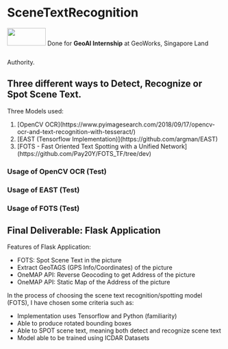 # SceneTextRecognition
<img src="https://www.sla.gov.sg/qql/slot/u143/Newsroom/Press%20Releases/2019/SGW2019/GeoWorks.png" style="width:90px;height:41px;margin: 0 0 30px 0;">
Done for <b>GeoAI Internship</b> at GeoWorks, Singapore Land Authority. 

<h2> Three different ways to Detect, Recognize or Spot Scene Text. </h2>
Three Models used: 
<ol>
  <li>[OpenCV OCR](https://www.pyimagesearch.com/2018/09/17/opencv-ocr-and-text-recognition-with-tesseract/)</li>
  <li>[EAST (Tensorflow Implementation)](https://github.com/argman/EAST)</li>
  <li>[FOTS - Fast Oriented Text Spotting with a Unified Network](https://github.com/Pay20Y/FOTS_TF/tree/dev)</li>
</ol>

<h3> Usage of OpenCV OCR (Test)</h3>

<h3> Usage of EAST (Test)</h3>

<h3> Usage of FOTS (Test)</h3>

<h2>Final Deliverable: Flask Application </h2>
Features of Flask Application:
<ul>
  <li>FOTS: Spot Scene Text in the picture</li>
  <li>Extract GeoTAGS (GPS Info/Coordinates) of the picture</li>
  <li>OneMAP API: Reverse Geocoding to get Address of the picture</li>
  <li>OneMAP API: Static Map of the Address of the picture</li>
</ul>
In the process of choosing the scene text recognition/spotting model (FOTS), I have chosen some criteria such as:
<ul>
  <li>Implementation uses Tensorflow and Python (familiarity)</li>
  <li>Able to produce rotated bounding boxes</li>
  <li>Able to SPOT scene text, meaning both detect and recognize scene text </li>
  <li>Model able to be trained using ICDAR Datasets</li>
</ul>
